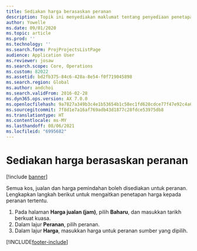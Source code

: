 ```yaml
---
title: Sediakan harga berasaskan peranan
description: Topik ini menyediakan maklumat tentang penyediaan penetapan harga untuk peranan tertentu.
author: Yowelle
ms.date: 09/01/2020
ms.topic: article
ms.prod: ''
ms.technology: ''
ms.search.form: ProjProjectsListPage
audience: Application User
ms.reviewer: josaw
ms.search.scope: Core, Operations
ms.custom: 82022
ms.assetid: bd2fb375-84c6-428a-8e54-f0f719045898
ms.search.region: Global
ms.author: andchoi
ms.search.validFrom: 2016-02-28
ms.dyn365.ops.version: AX 7.0.0
ms.openlocfilehash: 9a7827a349b3c4e1b53654b1c58ec1fd628cdce77f47e92c4a61e62eae675ef9
ms.sourcegitcommit: 7f8d1e7a16af769adb43d1877c28fdce53975db8
ms.translationtype: HT
ms.contentlocale: ms-MY
ms.lasthandoff: 08/06/2021
ms.locfileid: "6995682"
---
```

# <a name="set-up-role-based-pricing"></a>Sediakan harga berasaskan peranan

[!include [banner](../includes/banner.md)]

Semua kos, jualan dan harga pemindahan boleh disediakan untuk peranan. Lengkapkan langkah berikut untuk mengaitkan penetapan harga kepada peranan tertentu.

1. Pada halaman **Harga jualan (jam)**, pilih **Baharu**, dan masukkan tarikh berkuat kuasa.
2. Dalam lajur **Peranan**, pilih peranan.
3. Dalam lajur **Harga**, masukkan harga untuk peranan sumber yang dipilih.


[!INCLUDE[footer-include](../includes/footer-banner.md)]